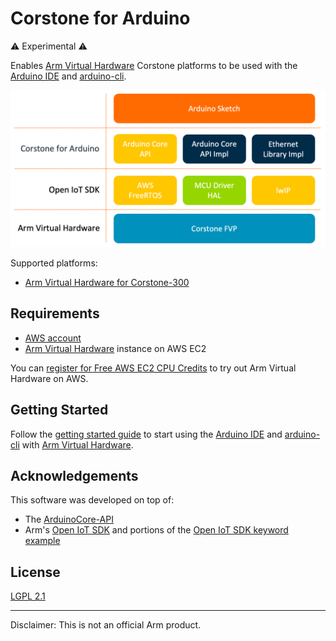# Corstone for Arduino

⚠️ Experimental ⚠️

Enables [Arm Virtual Hardware](https://www.arm.com/products/development-tools/simulation/virtual-hardware) Corstone platforms to be used with the [Arduino IDE](https://www.arduino.cc/en/software) and [arduino-cli](https://github.com/arduino/arduino-cli).

![Stack Diagram](stack.png)

Supported platforms:

 * [Arm Virtual Hardware for Corstone-300](https://developer.arm.com/tools-and-software/open-source-software/arm-platforms-software/arm-ecosystem-fvps)

## Requirements

 * [AWS account](https://aws.amazon.com/)
 * [Arm Virtual Hardware](https://www.arm.com/company/contact-us/virtual-hardware) instance on AWS EC2

You can [register for Free AWS EC2 CPU Credits](https://www.arm.com/company/contact-us/virtual-hardware) to try out Arm Virtual Hardware on AWS.

## Getting Started

Follow the [getting started guide](https://github.com/ArmDeveloperEcosystem/Corstone-for-Arduino/wiki/00.-Getting-Started-with-Corstone-for-Arduino) to start using the [Arduino IDE](https://www.arduino.cc/en/software) and [arduino-cli](https://github.com/arduino/arduino-cli) with [Arm Virtual Hardware](https://www.arm.com/products/development-tools/simulation/virtual-hardware).

## Acknowledgements

This software was developed on top of:

 * The [ArduinoCore-API](https://github.com/arduino/ArduinoCore-API)
 * Arm's [Open IoT SDK](https://gitlab.arm.com/iot/open-iot-sdk/sdk) and portions of the [Open IoT SDK keyword example](https://gitlab.arm.com/iot/open-iot-sdk/examples/keyword)

## License

[LGPL 2.1](LICENSE)

---

Disclaimer: This is not an official Arm product.
